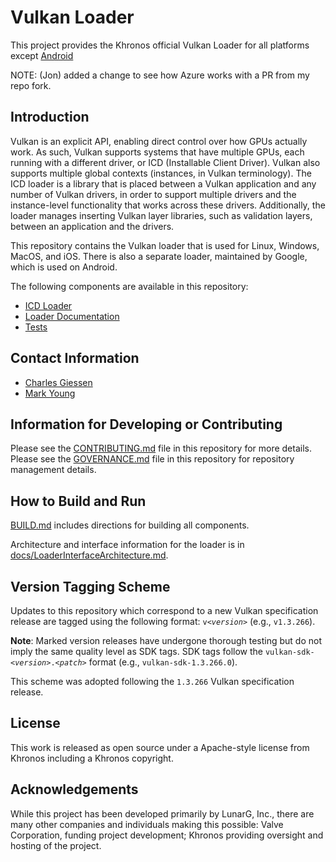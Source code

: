 # Vulkan Loader

This project provides the Khronos official Vulkan Loader for all platforms except [Android](https://android.googlesource.com/platform/frameworks/native/+/master/vulkan/)

NOTE: (Jon) added a change to see how Azure works with a PR from my repo fork.

## Introduction

Vulkan is an explicit API, enabling direct control over how GPUs actually work.
As such, Vulkan supports systems that have multiple GPUs, each running with a different driver, or ICD (Installable Client Driver).
Vulkan also supports multiple global contexts (instances, in Vulkan terminology).
The ICD loader is a library that is placed between a Vulkan application and any number of Vulkan drivers, in order to support multiple drivers and the instance-level functionality that works across these drivers.
Additionally, the loader manages inserting Vulkan layer libraries, such as validation layers, between an application and the drivers.

This repository contains the Vulkan loader that is used for Linux, Windows, MacOS, and iOS.
There is also a separate loader, maintained by Google, which is used on Android.

The following components are available in this repository:

- [ICD Loader](loader/)
- [Loader Documentation](docs/LoaderInterfaceArchitecture.md)
- [Tests](tests/)

## Contact Information

- [Charles Giessen](mailto:charles@lunarg.com)
- [Mark Young](mailto:marky@lunarg.com)

## Information for Developing or Contributing

Please see the [CONTRIBUTING.md](CONTRIBUTING.md) file in this repository for more details.
Please see the [GOVERNANCE.md](GOVERNANCE.md) file in this repository for repository management details.

## How to Build and Run

[BUILD.md](BUILD.md) includes directions for building all components.

Architecture and interface information for the loader is in [docs/LoaderInterfaceArchitecture.md](docs/LoaderInterfaceArchitecture.md).

## Version Tagging Scheme

Updates to this repository which correspond to a new Vulkan specification release are tagged using the following format: `v<`_`version`_`>` (e.g., `v1.3.266`).

**Note**: Marked version releases have undergone thorough testing but do not imply the same quality level as SDK tags. SDK tags follow the `vulkan-sdk-<`_`version`_`>.<`_`patch`_`>` format (e.g., `vulkan-sdk-1.3.266.0`).

This scheme was adopted following the `1.3.266` Vulkan specification release.

## License

This work is released as open source under a Apache-style license from Khronos including a Khronos copyright.

## Acknowledgements

While this project has been developed primarily by LunarG, Inc., there are many other
companies and individuals making this possible: Valve Corporation, funding
project development; Khronos providing oversight and hosting of the project.
